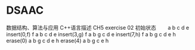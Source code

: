 # DSAAC
数据结构、算法与应用  C++语言描述
CH5
exercise 02
初始状态        a b c d e
insert(0,f)    f a b c d e
insert(3,g)    f a b g c d e
insert(7,h)    f a b g c d e h
erase(0)       a b g c d e h
erase(4)       a b g c e h
